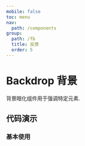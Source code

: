```yaml
---
mobile: false
toc: menu
nav:
  path: /components
group:
  path: /fb
  title: 反馈
  order: 5
---
```

# Backdrop 背景

背景暗化组件用于强调特定元素.

## 代码演示

### 基本使用

<code src="./demo/demo1.tsx"></code>

<API src="./Backdrop.tsx" ></API>

